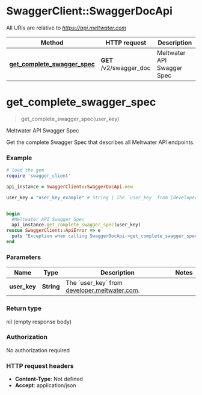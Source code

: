# SwaggerClient::SwaggerDocApi

All URIs are relative to *https://api.meltwater.com*

Method | HTTP request | Description
------------- | ------------- | -------------
[**get_complete_swagger_spec**](SwaggerDocApi.md#get_complete_swagger_spec) | **GET** /v2/swagger_doc | Meltwater API Swagger Spec


# **get_complete_swagger_spec**
> get_complete_swagger_spec(user_key)

Meltwater API Swagger Spec

Get the complete Swagger Spec that describes all Meltwater API endpoints.

### Example
```ruby
# load the gem
require 'swagger_client'

api_instance = SwaggerClient::SwaggerDocApi.new

user_key = "user_key_example" # String | The `user_key` from [developer.meltwater.com](https://developer.meltwater.com/admin/applications/).


begin
  #Meltwater API Swagger Spec
  api_instance.get_complete_swagger_spec(user_key)
rescue SwaggerClient::ApiError => e
  puts "Exception when calling SwaggerDocApi->get_complete_swagger_spec: #{e}"
end
```

### Parameters

Name | Type | Description  | Notes
------------- | ------------- | ------------- | -------------
 **user_key** | **String**| The &#x60;user_key&#x60; from [developer.meltwater.com](https://developer.meltwater.com/admin/applications/). | 

### Return type

nil (empty response body)

### Authorization

No authorization required

### HTTP request headers

 - **Content-Type**: Not defined
 - **Accept**: application/json




